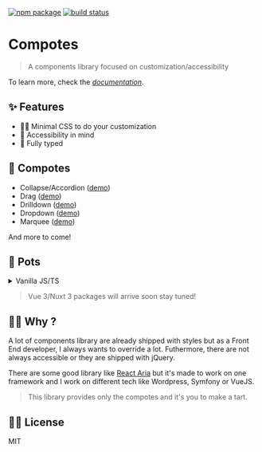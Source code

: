 <a href="https://npmjs.com/package/compotes"><img src="https://img.shields.io/npm/v/compotes.svg" alt="npm package"></a>
<a href="https://github.com/Applelo/compotes/actions/workflows/ci.yml"><img src="https://github.com/Applelo/compotes/actions/workflows/ci.yml/badge.svg?branch=main" alt="build status"></a>

# Compotes

> A components library focused on customization/accessibility

To learn more, check the *[documentation](https://compotes.dev)*.

## ✨ Features

- 👨‍🎨 Minimal CSS to do your customization
- 🦾 Accessibility in mind
- 📠 Fully typed

## 🍏 Compotes

- Collapse/Accordion ([demo](https://compotes.dev/demo/drilldown.html))
- Drag ([demo](https://compotes.dev/demo/drag.html))
- Drilldown ([demo](https://compotes.dev/demo/collapse.html))
- Dropdown ([demo](https://compotes.dev/demo/dropdown.html))
- Marquee ([demo](https://compotes.dev/demo/marquee.html))
<!--
- Tabs
-->

And more to come!

## 🍯 Pots

<details>
<summary>Vanilla JS/TS</summary><br>

```bash
npm i -D compotes

# yarn
yarn add -D compotes

# pnpm
pnpm add -D compotes
```

<br></details>

<!--<details>
<summary>Vue 3</summary><br>

```bash
npm i -D @compotes/vue

# yarn
yarn add -D @compotes/vue

# pnpm
pnpm add -D @compotes/vue
```

<br></details>

<details>
<summary>Nuxt 3</summary><br>

```bash
npm i -D @compotes/nuxt

# yarn
yarn add -D @compotes/nuxt

# pnpm
pnpm add -D @compotes/nuxt
```

<br></details>-->

> Vue 3/Nuxt 3 packages will arrive soon stay tuned!

## 🙋‍♂️ Why ?

A lot of components library are already shipped with styles but as a Front End developer, I always wants to override a lot. Futhermore, there are not always accessible or they are shipped with jQuery.

There are some good library like [React Aria](https://react-spectrum.adobe.com/react-aria/react-aria-components.html) but it's made to work on one framework and I work on different tech like Wordpress, Symfony or VueJS.

> This library provides only the compotes and it's you to make a tart.

## 👨‍💼 License

MIT
